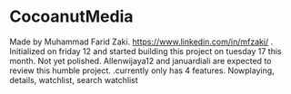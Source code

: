 # CocoanutMedia
Made by Muhammad Farid Zaki. https://www.linkedin.com/in/mfzaki/ .
Initialized on friday 12 and started building this project on tuesday 17 this month.
Not yet polished.
Allenwijaya12 and januardiali are expected to review this humble project.
.currently only has 4 features. Nowplaying, details, watchlist, search watchlist
